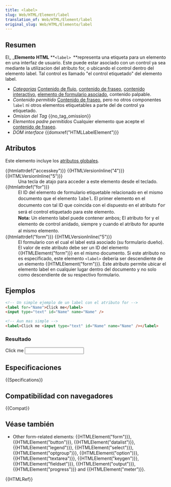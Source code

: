 ```yaml
---
title: <label>
slug: Web/HTML/Element/label
translation_of: Web/HTML/Element/label
original_slug: Web/HTML/Elemento/label
---
```

## Resumen

El\_ \_**Elemento** **HTML** **`<label> `**representa una etiqueta para un elemento en una interfaz de usuario. Este puede estar asociado con un control ya sea mediante la utilizacion del atributo for, o ubicando el control dentro del elemento label. Tal control es llamado "el control etiquetado" del elemento label.

<ul class="htmlelt"><li><dfn><a href="/en-US/docs/Web/HTML/Content_categories">Categorias</a></dfn> <a href="/en-US/docs/Web/HTML/Content_categories#Flow_content">Contenido de flujo</a>, <a href="/en-US/docs/Web/HTML/Content_categories#Phrasing_content">contenido de fraseo</a>, <a href="/en-US/docs/Web/HTML/Content_categories#Interactive_content">contenido interactivo</a>, <a href="/en-US/docs/Web/HTML/Content_categories#Form-associated_content">elemento de formulario asociado</a>, contenido palpable.</li><li><dfn>Contenido permitido</dfn> <a href="/en-US/docs/Web/HTML/Content_categories#Phrasing_content">Contenido de fraseo</a>, pero no otros componentes <code>label</code> ni otros elementos etiquetables a parte del de control ya etiquetado.</li><li><dfn>Omision del Tag</dfn> {{no_tag_omission}}</li><li><dfn>Elementos padre permitidos</dfn> Cualquier elemento que acepte el <a href="/en-US/docs/Web/HTML/Content_categories#Phrasing_content">contenido de fraseo</a>.</li><li><dfn>DOM interface</dfn> {{domxref("HTMLLabelElement")}}</li></ul>

## Atributos

Este elemento incluye los [atributos globales](/es/docs/Web/HTML/Global_attributes).

<dl><dt>{{htmlattrdef("accesskey")}} {{HTMLVersionInline("4")}} {{HTMLVersionInline("5")}}</dt><dd>Una tecla de atajo para acceder a este elemento desde el teclado.</dd><dt>{{htmlattrdef("for")}}</dt><dd>El ID del elemento de formulario etiquetable relacionado en el mismo documento que el elemento <span style="font-family: &#x27;Courier New&#x27;,&#x27;Andale Mono&#x27;,monospace; line-height: normal;">label</span><span style="line-height: 1.5;">. El primer elemento en el documento con tal ID que coincida con el dispuesto en el atributo </span><span style="font-family: &#x27;Courier New&#x27;,&#x27;Andale Mono&#x27;,monospace; line-height: normal;">for</span><span style="line-height: 1.5;"> será el control etiquetado para este elemento.</span></dd><dd><div class="note"><strong>Nota:</strong> Un elemento label puede contener ambos; El atributo for y el elemento de control anidado, siempre y cuando el atributo for <span style="line-height: 1.5em;">apunte al mismo elemento.</span></div></dd><dt>{{htmlattrdef("form")}} {{HTMLVersionInline("5")}}</dt><dd>El formulario con el cual el label está asociado (su formulario dueño). El valor de este atributo debe ser un ID del elemento {{HTMLElement("form")}} en el mismo documento. Si este atributo no es especificado, este elemento <code>&#x3C;label></code> deberia ser descendiente de un elemento {{HTMLElement("form")}}. Este atributo permite ubicar el elemento label en cualquier lugar dentro del documento y no solo como descendiente de su respectivo formulario.</dd></dl>

## Ejemplos

```html
<!-- Un simple ejemplo de un label con el atributo for -->
<label for="Name">Click me</label>
<input type="text" id="Name" name="Name" />

<!-- Aun mas simple -->
<label>Click me <input type="text" id="Name" name="Name" /></label>
```

### Resultado

<label>Click me <input></label>

## Especificaciones

{{Specifications}}

## Compatibilidad con navegadores

{{Compat}}

## Véase también

- Other form-related elements: {{HTMLElement("form")}}, {{HTMLElement("button")}}, {{HTMLElement("datalist")}}, {{HTMLElement("legend")}}, {{HTMLElement("select")}}, {{HTMLElement("optgroup")}}, {{HTMLElement("option")}}, {{HTMLElement("textarea")}}, {{HTMLElement("keygen")}}, {{HTMLElement("fieldset")}}, {{HTMLElement("output")}}, {{HTMLElement("progress")}} and {{HTMLElement("meter")}}.

{{HTMLRef}}
